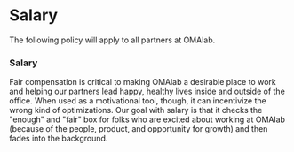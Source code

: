 # Salary

The following policy will apply to all partners at OMAlab.

### **Salary**

Fair compensation is critical to making OMAlab a desirable place to work and helping our partners lead happy, healthy lives inside and outside of the office. When used as a motivational tool, though, it can incentivize the wrong kind of optimizations. Our goal with salary is that it checks the "enough" and "fair" box for folks who are excited about working at OMAlab \(because of the people, product, and opportunity for growth\) and then fades into the background.










